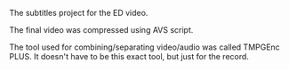 The subtitles project for the ED video.

The final video was compressed using AVS script.

The tool used for combining/separating video/audio was called TMPGEnc PLUS.
It doesn't have to be this exact tool, but just for the record.

